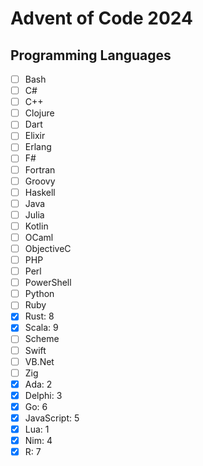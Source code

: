 # Advent of Code 2024

## Programming Languages
- [ ] Bash
- [ ] C#
- [ ] C++
- [ ] Clojure
- [ ] Dart
- [ ] Elixir
- [ ] Erlang
- [ ] F#
- [ ] Fortran
- [ ] Groovy
- [ ] Haskell
- [ ] Java
- [ ] Julia
- [ ] Kotlin
- [ ] OCaml
- [ ] ObjectiveC
- [ ] PHP
- [ ] Perl
- [ ] PowerShell
- [ ] Python
- [ ] Ruby
- [x] Rust: 8
- [x] Scala: 9
- [ ] Scheme
- [ ] Swift
- [ ] VB.Net
- [ ] Zig
- [x] Ada: 2
- [x] Delphi: 3
- [x] Go: 6
- [x] JavaScript: 5
- [x] Lua: 1
- [x] Nim: 4
- [x] R: 7
